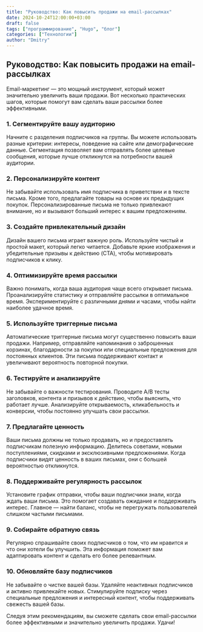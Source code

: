 ```yaml
---
title: "Руководство: Как повысить продажи на email-рассылках"
date: 2024-10-24T12:00:00+03:00
draft: false
tags: ["программирование", "Hugo", "блог"]
categories: ["Технологии"]
author: "Dmitry"
---
```


## Руководство: Как повысить продажи на email-рассылках

Email-маркетинг — это мощный инструмент, который может значительно увеличить ваши продажи. Вот несколько практических шагов, которые помогут вам сделать ваши рассылки более эффективными.

### 1. Сегментируйте вашу аудиторию

Начните с разделения подписчиков на группы. Вы можете использовать разные критерии: интересы, поведение на сайте или демографические данные. Сегментация позволяет вам отправлять более целевые сообщения, которые лучше откликнутся на потребности вашей аудитории.

### 2. Персонализируйте контент

Не забывайте использовать имя подписчика в приветствии и в тексте письма. Кроме того, предлагайте товары на основе их предыдущих покупок. Персонализированные письма не только привлекают внимание, но и вызывают больший интерес к вашим предложениям.

### 3. Создайте привлекательный дизайн

Дизайн вашего письма играет важную роль. Используйте чистый и простой макет, который легко читается. Добавьте яркие изображения и убедительные призывы к действию (CTA), чтобы мотивировать подписчиков к клику.

### 4. Оптимизируйте время рассылки

Важно понимать, когда ваша аудитория чаще всего открывает письма. Проанализируйте статистику и отправляйте рассылки в оптимальное время. Экспериментируйте с различными днями и часами, чтобы найти наиболее удачное время.

### 5. Используйте триггерные письма

Автоматические триггерные письма могут существенно повысить ваши продажи. Например, отправляйте напоминания о заброшенных корзинах, благодарности за покупки или специальные предложения для постоянных клиентов. Эти письма поддерживают контакт и увеличивают вероятность повторной покупки.

### 6. Тестируйте и анализируйте

Не забывайте о важности тестирования. Проводите A/B тесты заголовков, контента и призывов к действию, чтобы выяснить, что работает лучше. Анализируйте открываемость, кликабельность и конверсии, чтобы постоянно улучшать свои рассылки.

### 7. Предлагайте ценность

Ваши письма должны не только продавать, но и предоставлять подписчикам полезную информацию. Делитесь советами, новыми поступлениями, скидками и эксклюзивными предложениями. Когда подписчики видят ценность в ваших письмах, они с большей вероятностью откликнутся.

### 8. Поддерживайте регулярность рассылок

Установите график отправки, чтобы ваши подписчики знали, когда ждать ваши письма. Это помогает создавать ожидание и поддерживать интерес. Главное — найти баланс, чтобы не перегружать пользователей слишком частыми письмами.

### 9. Собирайте обратную связь

Регулярно спрашивайте своих подписчиков о том, что им нравится и что они хотели бы улучшить. Эта информация поможет вам адаптировать контент и сделать его более релевантным.

### 10. Обновляйте базу подписчиков

Не забывайте о чистке вашей базы. Удаляйте неактивных подписчиков и активно привлекайте новых. Стимулируйте подписку через специальные предложения и интересный контент, чтобы поддерживать свежесть вашей базы.

Следуя этим рекомендациям, вы сможете сделать свои email-рассылки более эффективными и значительно увеличить продажи. Удачи!
